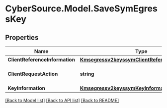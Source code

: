 # CyberSource.Model.SaveSymEgressKey
## Properties

Name | Type | Description | Notes
------------ | ------------- | ------------- | -------------
**ClientReferenceInformation** | [**Kmsegressv2keyssymClientReferenceInformation**](Kmsegressv2keyssymClientReferenceInformation.md) |  | [optional] 
**ClientRequestAction** | **string** | Client request action.  | 
**KeyInformation** | [**Kmsegressv2keyssymKeyInformation**](Kmsegressv2keyssymKeyInformation.md) |  | [optional] 

[[Back to Model list]](../README.md#documentation-for-models) [[Back to API list]](../README.md#documentation-for-api-endpoints) [[Back to README]](../README.md)

